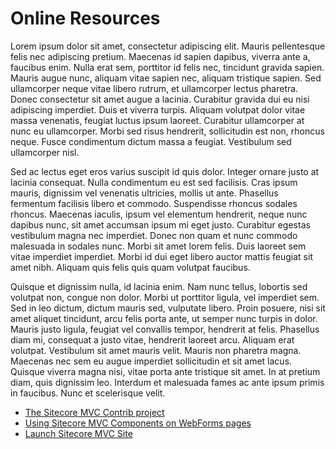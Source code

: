 # Online Resources

Lorem ipsum dolor sit amet, consectetur adipiscing elit. Mauris pellentesque felis nec adipiscing pretium. Maecenas id sapien dapibus, viverra ante a, faucibus enim. Nulla erat sem, porttitor id felis nec, tincidunt gravida sapien. Mauris augue nunc, aliquam vitae sapien nec, aliquam tristique sapien. Sed ullamcorper neque vitae libero rutrum, et ullamcorper lectus pharetra. Donec consectetur sit amet augue a lacinia. Curabitur gravida dui eu nisi adipiscing imperdiet. Duis et viverra turpis. Aliquam volutpat dolor vitae massa venenatis, feugiat luctus ipsum laoreet. Curabitur ullamcorper at nunc eu ullamcorper. Morbi sed risus hendrerit, sollicitudin est non, rhoncus neque. Fusce condimentum dictum massa a feugiat. Vestibulum sed ullamcorper nisl.

Sed ac lectus eget eros varius suscipit id quis dolor. Integer ornare justo at lacinia consequat. Nulla condimentum eu est sed facilisis. Cras ipsum mauris, dignissim vel venenatis ultricies, mollis ut ante. Phasellus fermentum facilisis libero et commodo. Suspendisse rhoncus sodales rhoncus. Maecenas iaculis, ipsum vel elementum hendrerit, neque nunc dapibus nunc, sit amet accumsan ipsum mi eget justo. Curabitur egestas vestibulum magna nec imperdiet. Donec non quam et nunc commodo malesuada in sodales nunc. Morbi sit amet lorem felis. Duis laoreet sem vitae imperdiet imperdiet. Morbi id dui eget libero auctor mattis feugiat sit amet nibh. Aliquam quis felis quis quam volutpat faucibus.

Quisque et dignissim nulla, id lacinia enim. Nam nunc tellus, lobortis sed volutpat non, congue non dolor. Morbi ut porttitor ligula, vel imperdiet sem. Sed in leo dictum, dictum mauris sed, vulputate libero. Proin posuere, nisi sit amet aliquet tincidunt, arcu felis porta ante, ut semper nunc turpis in dolor. Mauris justo ligula, feugiat vel convallis tempor, hendrerit at felis. Phasellus diam mi, consequat a justo vitae, hendrerit laoreet arcu. Aliquam erat volutpat. Vestibulum sit amet mauris velit. Mauris non pharetra magna. Maecenas nec sem eu augue imperdiet sollicitudin et sit amet lacus. Quisque viverra magna nisi, vitae porta ante tristique sit amet. In at pretium diam, quis dignissim leo. Interdum et malesuada fames ac ante ipsum primis in faucibus. Nunc et scelerisque velit.

* [The Sitecore MVC Contrib project](https://github.com/Sitecore-Community/Sitecore-Mvc-Contrib)
* [Using Sitecore MVC Components on WebForms pages](http://www.hhogdev.com/blog/2012/december/mvc-webforms.aspx)
* [Launch Sitecore MVC Site](https://bitbucket.org/demoniusrex/launch-sitecore-mvc-demo)
